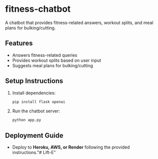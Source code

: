 # fitness-chatbot

A chatbot that provides fitness-related answers, workout splits, and meal plans for bulking/cutting.

## Features
- Answers fitness-related queries
- Provides workout splits based on user input
- Suggests meal plans for bulking/cutting

## Setup Instructions

1. Install dependencies:
   ```bash
   pip install flask openai
   ```

2. Run the chatbot server:
   ```bash
   python app.py
   ```

## Deployment Guide
- Deploy to **Heroku, AWS, or Render** following the provided instructions."# Lift-E" 
